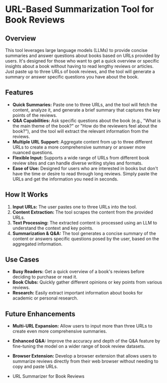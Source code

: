 # URL-Based Summarization Tool for Book Reviews

## Overview

This tool leverages large language models (LLMs) to provide concise summaries and answer questions about books based on URLs provided by users. It's designed for those who want to get a quick overview or specific insights about a book without having to read lengthy reviews or articles. Just paste up to three URLs of book reviews, and the tool will generate a summary or answer specific questions you have about the book.

## Features

- **Quick Summaries:** Paste one to three URLs, and the tool will fetch the content, analyze it, and generate a brief summary that captures the key points of the reviews.
- **Q&A Capabilities:** Ask specific questions about the book (e.g., "What is the main theme of the book?" or "How do the reviewers feel about the book?"), and the tool will extract the relevant information from the reviews.
- **Multiple URL Support:** Aggregate content from up to three different URLs to create a more comprehensive summary or answer more nuanced questions.
- **Flexible Input:** Supports a wide range of URLs from different book review sites and can handle diverse writing styles and formats.
- **Ease of Use:** Designed for users who are interested in books but don't have the time or desire to read through long reviews. Simply paste the URLs and get the information you need in seconds.

## How It Works

1. **Input URLs:** The user pastes one to three URLs into the tool.
2. **Content Extraction:** The tool scrapes the content from the provided URLs.
3. **Text Processing:** The extracted content is processed using an LLM to understand the context and key points.
4. **Summarization & Q&A:** The tool generates a concise summary of the content or answers specific questions posed by the user, based on the aggregated information.

## Use Cases

- **Busy Readers:** Get a quick overview of a book's reviews before deciding to purchase or read it.
- **Book Clubs:** Quickly gather different opinions or key points from various reviews.
- **Research:** Easily extract important information about books for academic or personal research.

## Future Enhancements

- **Multi-URL Expansion:** Allow users to input more than three URLs to create even more comprehensive summaries.
- **Enhanced Q&A:** Improve the accuracy and depth of the Q&A feature by fine-tuning the model on a wider range of book review datasets.
- **Browser Extension:** Develop a browser extension that allows users to summarize reviews directly from their web browser without needing to copy and paste URLs.

- URL Summarizer for Book Reviews
